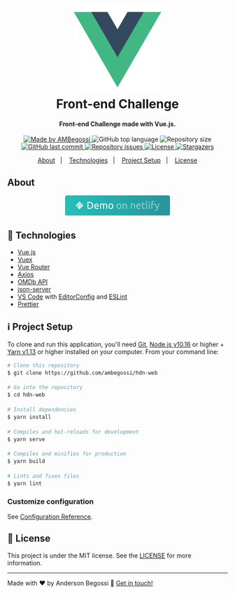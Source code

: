 <h1 align="center">
    <img alt="Vue.js logo" src=".github/logo-vue-js.png" height="200" />
    <br>
    Front-end Challenge
</h1>

<h4 align="center">
  Front-end Challenge made with Vue.js.
</h4>

<p align="center">
  <a href="https://ambegossi.com">
    <img alt="Made by AMBegossi" src="https://img.shields.io/badge/made%20by-ambegossi-%2304D361">
  </a>

  <img alt="GitHub top language" src="https://img.shields.io/github/languages/top/ambegossi/hdn-web.svg">

  <img alt="Repository size" src="https://img.shields.io/github/repo-size/ambegossi/hdn-web.svg">

  <a href="https://github.com/ambegossi/hdn-web/commits/master">
    <img alt="GitHub last commit" src="https://img.shields.io/github/last-commit/ambegossi/hdn-web.svg">
  </a>

  <a href="https://github.com/ambegossi/hdn-web/issues">
    <img alt="Repository issues" src="https://img.shields.io/github/issues/ambegossi/hdn-web.svg">
  </a>

  <a href="https://github.com/ambegossi/hdn-web/blob/master/LICENSE.md">
  <img alt="License" src="https://img.shields.io/badge/license-MIT-%2304D361">
  </a>

  <a href="https://github.com/ambegossi/hdn-web/stargazers">
    <img alt="Stargazers" src="https://img.shields.io/github/stars/ambegossi/hdn-web?style=social">
  </a>
</p>

<p align="center">
  <a href="#about">About</a>&nbsp;&nbsp;&nbsp;|&nbsp;&nbsp;&nbsp;
  <a href="#rocket-technologies">Technologies</a>&nbsp;&nbsp;&nbsp;|&nbsp;&nbsp;&nbsp;
  <a href="#information_source-project-setup">Project Setup</a>&nbsp;&nbsp;&nbsp;|&nbsp;&nbsp;&nbsp;
  <a href="#memo-license">License</a>
</p>

## About
<p align="center">
  <a href="" target="_blank">
    <img alt="Demo on Netlify" src=".github/demo-netlify.png">
  </a>
</p>

## :rocket: Technologies

- [Vue.js](https://vuejs.org/)
- [Vuex](https://vuex.vuejs.org/)
- [Vue Router](https://router.vuejs.org/)
- [Axios](https://github.com/axios/axios)
- [OMDb API](http://www.omdbapi.com/)
- [json-server](https://github.com/typicode/json-server)
- [VS Code][vc] with [EditorConfig][vceditconfig] and [ESLint][vceslint]
- [Prettier][prettier]

## :information_source: Project Setup

To clone and run this application, you'll need [Git](https://git-scm.com), [Node.js v10.16][nodejs] or higher + [Yarn v1.13][yarn] or higher installed on your computer. From your command line:

```bash
# Clone this repository
$ git clone https://github.com/ambegossi/hdn-web

# Go into the repository
$ cd hdn-web

# Install dependencies
$ yarn install

# Compiles and hot-reloads for development
$ yarn serve

# Compiles and minifies for production
$ yarn build

# Lints and fixes files
$ yarn lint
```

### Customize configuration
See [Configuration Reference](https://cli.vuejs.org/config/).

## :memo: License

This project is under the MIT license. See the [LICENSE](LICENSE.md) for more information.

---

Made with ♥ by Anderson Begossi :wave: [Get in touch!](https://www.linkedin.com/in/anderson-begossi-b5065a130)

[nodejs]: https://nodejs.org/
[yarn]: https://yarnpkg.com/
[vc]: https://code.visualstudio.com/
[vceditconfig]: https://marketplace.visualstudio.com/items?itemName=EditorConfig.EditorConfig
[vceslint]: https://marketplace.visualstudio.com/items?itemName=dbaeumer.vscode-eslint
[prettier]: https://prettier.io/
